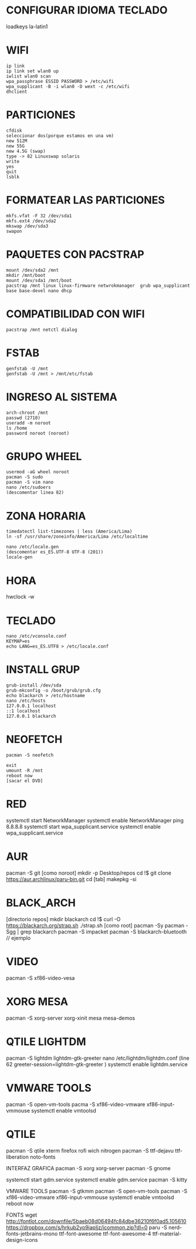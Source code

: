 # CONFIGURAR IDIOMA TECLADO
loadkeys la-latin1

# WIFI
```
ip link
ip link set wlan0 up
iwlist wlan0 scan
wpa_passphrase ESSID PASSWORD > /etc/wifi
wpa_supplicant -B -i wlan0 -D wext -c /etc/wifi
dhclient
```

# PARTICIONES
```
cfdisk
seleccionar dos(porque estamos en una vm)
new 512M
new 55G
new 4.5G (swap)
type -> 82 Linuxswap solaris
write
yes
quit
lsblk
```

# FORMATEAR LAS PARTICIONES
```
mkfs.vfat -F 32 /dev/sda1
mkfs.ext4 /dev/sda2
mkswap /dev/sda3
swapon
```

# PAQUETES CON PACSTRAP
```
mount /dev/sda2 /mnt
mkdir /mnt/boot
mount /dev/sda1 /mnt/boot
pacstrap /mnt linux linux-firmware netwrokmanager  grub wpa_supplicant base base-devel nano dhcp
```

# COMPATIBILIDAD CON WIFI
```
pacstrap /mnt netctl dialog
```

# FSTAB
```
genfstab -U /mnt
genfstab -U /mnt > /mnt/etc/fstab
```

# INGRESO AL SISTEMA
```
arch-chroot /mnt
passwd (2710)
useradd -m noroot
ls /home
password noroot (noroot)
```

# GRUPO WHEEL
```
usermod -aG wheel noroot
pacman -S sudo
pacman -S vim nano
nano /etc/sudoers
(descomentar linea 82)
```

# ZONA HORARIA
```
timedatectl list-timezones | less (America/Lima)
ln -sf /usr/share/zoneinfo/America/Lima /etc/localtime
```

```
nano /etc/locale.gen
(descomentar es_ES.UTF-8 UTF-8 (201))
locale-gen
```

# HORA
hwclock -w

# TECLADO
```
nano /etc/vconsole.conf 
KEYMAP=es
echo LANG=es_ES.UTF8 > /etc/locale.conf
```

# INSTALL GRUP
```
grub-install /dev/sda
grub-mkconfig -o /boot/grub/grub.cfg
echo blackarch > /etc/hostname
nano /etc/hosts
127.0.0.1 localhost
::1	localhost
127.0.0.1 blackarch
```

# NEOFETCH
```
pacman -S neofetch

exit
umount -R /mnt
reboot now
[sacar el DVD]
```

# RED
systemctl start NetworkManager
systemctl enable NetworkManager
ping 8.8.8.8
systemctl start wpa_supplicant.service
systemctl enable wpa_supplicant.service

# AUR
pacman -S git
[como noroot]
mkdir -p Desktop/repos
cd !$
git clone https://aur.archlinux/paru-bin.git
cd [tab]
makepkg -si

# BLACK_ARCH
[directorio repos]
mkdir blackarch
cd !$
curl -O https://blackarch.org/strap.sh
./strap.sh [como root]
pacman -Sy
pacman -Sgg | grep blackarch
pacman -S impacket
pacman -S blackarch-bluetooth // ejemplo

# VIDEO
pacman -S xf86-video-vesa

# XORG MESA
pacman -S xorg-server xorg-xinit mesa mesa-demos

# QTILE LIGHTDM
pacman -S lightdm lightdm-gtk-greeter
nano /etc/lightdm/lightdm.conf (line 62 greeter-session=lightdm-gtk-greeter )
systemctl enable lightdm.service

# VMWARE TOOLS
pacman -S open-vm-tools
pacma -S xf86-video-vmware xf86-input-vmmouse
systemctl enable vmtoolsd

# QTILE
pacman -S qtile xterm firefox rofi wich nitrogen
pacman -S ttf-dejavu ttf-liberation noto-fonts

INTERFAZ GRAFICA
pacman -S xorg xorg-server
pacman -S gnome

systemctl start gdm.service
systemctl enable gdm.service
pacman -S kitty

VMWARE TOOLS
pacman -S gtkmm
pacman -S open-vm-tools
pacman -S xf86-video-vmware xf86-input-vmmouse
systemctl enable vmtoolsd
reboot now

FONTS
wget http://fontlot.com/downfile/5baeb08d06494fc84dbe36210f6f0ad5.105610
https://dropbox.com/s/hrkub2yo9iapljz/icommon.zip?dl=0
paru -S nerd-fonts-jetbrains-mono ttf-font-awesome ttf-font-awesome-4 ttf-material-design-icons





